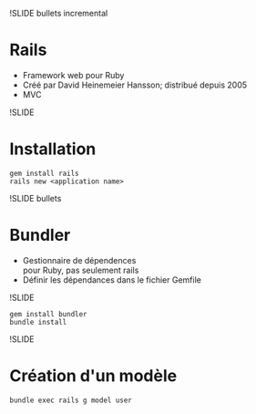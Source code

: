 !SLIDE bullets incremental
# Rails

* Framework web pour Ruby
* Créé par David Heinemeier Hansson; distribué depuis 2005
* MVC

!SLIDE
# Installation

    gem install rails
    rails new <application name>

!SLIDE bullets
# Bundler

* Gestionnaire de dépendences<br />pour Ruby, pas seulement rails
* Définir les dépendances dans le fichier Gemfile

!SLIDE

    gem install bundler
    bundle install

!SLIDE
# Création d'un modèle

    bundle exec rails g model user
